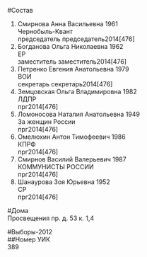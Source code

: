 #Состав  
1. Смирнова Анна Васильевна 1961  
    Чернобыль-Квант  
    председатель председатель2014[476]  
2. Богданова Ольга Николаевна 1962  
    ЕР  
    заместитель заместитель2014[476]  
3. Петренко Евгения Анатольевна 1979  
    ВОИ  
    секретарь секретарь2014[476]  
4. Земцовская Ольга Владимировна 1982  
    ЛДПР  
    прг2014[476]  
5. Ломоносова Наталия Анатольевна 1949  
    За женщин России  
    прг2014[476]  
6. Омелюхин Антон Тимофеевич 1986  
    КПРФ  
    прг2014[476]  
7. Смирнов Василий Валерьевич 1987  
    КОММУНИСТЫ РОССИИ  
    прг2014[476]  
8. Шанаурова Зоя Юрьевна 1952  
    СР  
    прг2014[476]  
  
#Дома  
Просвещения пр. д. 53 к. 1,4  
  
#Выборы-2012  
##Номер УИК  
389  

